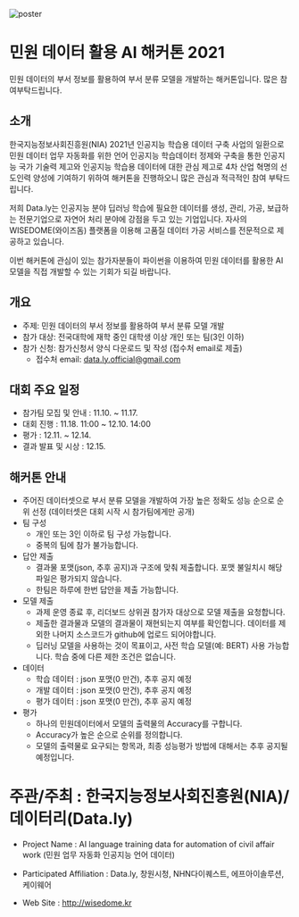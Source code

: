 ![poster](https://user-images.githubusercontent.com/93746948/140471737-e4165bc6-7655-4808-bffe-524edb65e16b.png)
# 민원 데이터 활용 AI 해커톤 2021
민원 데이터의 부서 정보를 활용하여 부서 분류 모델을 개발하는 해커톤입니다. 많은 참여부탁드립니다.

## 소개
한국지능정보사회진흥원(NIA) 2021년 인공지능 학습용 데이터 구축 사업의 일환으로 민원 데이터 업무 자동화를 위한 언어 인공지능 학습데이터 정제와 구축을 통한 인공지능 국가 기술력 제고와 인공지능 학습용 데이터에 대한 관심 제고로 4차 산업 혁명의 선도인력 양성에 기여하기 위하여 해커톤을 진행하오니 많은 관심과 적극적인 참여 부탁드립니다.

저희 Data.ly는 인공지능 분야 딥러닝 학습에 필요한 데이터를 생성, 관리, 가공, 보급하는 전문기업으로 자연어 처리 분야에 강점을 두고 있는 기업입니다. 자사의 WISEDOME(와이즈돔) 플랫폼을 이용해 고품질 데이터 가공 서비스를 전문적으로 제공하고 있습니다.

이번 해커톤에 관심이 있는 참가자분들이 파이썬을 이용하여 민원 데이터를 활용한 AI 모델을 직접 개발할 수 있는 기회가 되길 바랍니다.

## 개요
+ 주제: 민원 데이터의 부서 정보를 활용하여 부서 분류 모델 개발
+ 참가 대상: 전국대학에 재학 중인 대학생 이상 개인 또는 팀(3인 이하)
+ 참가 신청: 참가신청서 양식 다운로드 및 작성 (접수처 email로 제출)
  - 접수처 email: data.ly.official@gmail.com
  
## 대회 주요 일정
+ 참가팀 모집 및 안내 : 11.10. ~ 11.17.
+ 대회 진행 : 11.18. 11:00 ~ 12.10. 14:00
+ 평가 : 12.11. ~ 12.14.
+ 결과 발표 및 시상 : 12.15.

## 해커톤 안내
+ 주어진 데이터셋으로 부서 분류 모델을 개발하여 가장 높은 정확도 성능 순으로 순위 선정 (데이터셋은 대회 시작 시 참가팀에게만 공개)
+ 팀 구성
  + 개인 또는 3인 이하로 팀 구성 가능합니다.
  + 중복의 팀에 참가 불가능합니다.
+ 답안 제출
  + 결과물 포맷(json, 추후 공지)과 구조에 맞춰 제출합니다.
    포맷 불일치시 해당 파일은 평가되지 않습니다.
  + 한팀은 하루에 한번 답안을 제출 가능합니다.
+ 모델 제출
  + 과제 운영 종료 후, 리더보드 상위권 참가자 대상으로 모델 제출을 요청합니다.
  + 제출한 결과물과 모델의 결과물이 재현되는지 여부를 확인합니다.
    데이터를 제외한 나머지 소스코드가 github에 업로드 되어야합니다.
  + 딥러닝 모델을 사용하는 것이 목표이고, 사전 학습 모델(예: BERT) 사용 가능합니다. 
    학습 중에 다른 제한 조건은 없습니다.
+ 데이터 
  + 학습 데이터 : json 포맷(0 만건), 추후 공지 예정
  + 개발 데이터 : json 포맷(0 만건), 추후 공지 예정
  + 평가 데이터 : json 포맷(0 만건), 추후 공지 예정
+ 평가
  + 하나의 민원데이터에서 모델의 출력물의 Accuracy를 구합니다.
  + Accuracy가 높은 순으로 순위를 정의합니다.
  + 모델의 출력물로 요구되는 항목과, 최종 성능평가 방법에 대해서는 추후 공지될 예정입니다.

# 주관/주최 : 한국지능정보사회진흥원(NIA)/데이터리(Data.ly)

+ Project Name : AI language training data for automation of civil affair work (민원 업무 자동화 인공지능 언어 데이터)

+ Participated Affiliation : Data.ly, 창원시청, NHN다이퀘스트, 에프아이솔루션, 케이웨어  

+ Web Site : <http://wisedome.kr>
